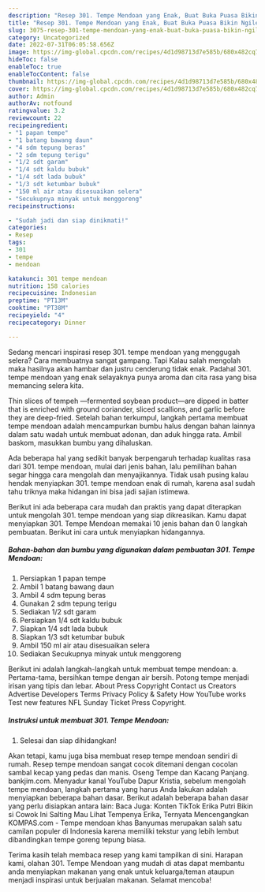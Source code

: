 ```yaml
---
description: "Resep 301. Tempe Mendoan yang Enak, Buat Buka Puasa Bikin Ngiler"
title: "Resep 301. Tempe Mendoan yang Enak, Buat Buka Puasa Bikin Ngiler"
slug: 3075-resep-301-tempe-mendoan-yang-enak-buat-buka-puasa-bikin-ngiler
category: Uncategorized
date: 2022-07-31T06:05:58.656Z
image: https://img-global.cpcdn.com/recipes/4d1d98713d7e585b/680x482cq70/301-tempe-mendoan-foto-resep-utama.jpg
hideToc: false
enableToc: true
enableTocContent: false
thumbnail: https://img-global.cpcdn.com/recipes/4d1d98713d7e585b/680x482cq70/301-tempe-mendoan-foto-resep-utama.jpg
cover: https://img-global.cpcdn.com/recipes/4d1d98713d7e585b/680x482cq70/301-tempe-mendoan-foto-resep-utama.jpg
author: Admin
authorAv: notfound
ratingvalue: 3.2
reviewcount: 22
recipeingredient:
- "1 papan tempe"
- "1 batang bawang daun"
- "4 sdm tepung beras"
- "2 sdm tepung terigu"
- "1/2 sdt garam"
- "1/4 sdt kaldu bubuk"
- "1/4 sdt lada bubuk"
- "1/3 sdt ketumbar bubuk"
- "150 ml air atau disesuaikan selera"
- "Secukupnya minyak untuk menggoreng"
recipeinstructions:

- "Sudah jadi dan siap dinikmati!"
categories:
- Resep
tags:
- 301
- tempe
- mendoan

katakunci: 301 tempe mendoan 
nutrition: 158 calories
recipecuisine: Indonesian
preptime: "PT13M"
cooktime: "PT38M"
recipeyield: "4"
recipecategory: Dinner

---
```



Sedang mencari inspirasi resep 301. tempe mendoan yang menggugah selera? Cara membuatnya sangat gampang. Tapi Kalau salah mengolah maka hasilnya akan hambar dan justru cenderung tidak enak. Padahal 301. tempe mendoan yang enak selayaknya punya aroma dan cita rasa yang bisa memancing selera kita.


Thin slices of tempeh —fermented soybean product—are dipped in batter that is enriched with ground coriander, sliced scallions, and garlic before they are deep-fried. Setelah bahan terkumpul, langkah pertama membuat tempe mendoan adalah mencampurkan bumbu halus dengan bahan lainnya dalam satu wadah untuk membuat adonan, dan aduk hingga rata. Ambil baskom, masukkan bumbu yang dihaluskan.

Ada beberapa hal yang sedikit banyak berpengaruh terhadap kualitas rasa dari 301. tempe mendoan, mulai dari jenis bahan, lalu pemilihan bahan segar hingga cara mengolah dan menyajikannya. Tidak usah pusing kalau hendak menyiapkan 301. tempe mendoan enak di rumah, karena asal sudah tahu triknya maka hidangan ini bisa jadi sajian istimewa.


Berikut ini ada beberapa cara mudah dan praktis yang dapat diterapkan untuk mengolah 301. tempe mendoan yang siap dikreasikan. Kamu dapat menyiapkan 301. Tempe Mendoan memakai 10 jenis bahan dan 0 langkah pembuatan. Berikut ini cara untuk menyiapkan hidangannya.

<!--inarticleads1-->

##### Bahan-bahan dan bumbu yang digunakan dalam pembuatan 301. Tempe Mendoan:

1. Persiapkan 1 papan tempe
1. Ambil 1 batang bawang daun
1. Ambil 4 sdm tepung beras
1. Gunakan 2 sdm tepung terigu
1. Sediakan 1/2 sdt garam
1. Persiapkan 1/4 sdt kaldu bubuk
1. Siapkan 1/4 sdt lada bubuk
1. Siapkan 1/3 sdt ketumbar bubuk
1. Ambil 150 ml air atau disesuaikan selera
1. Sediakan Secukupnya minyak untuk menggoreng


Berikut ini adalah langkah-langkah untuk membuat tempe mendoan: a. Pertama-tama, bersihkan tempe dengan air bersih. Potong tempe menjadi irisan yang tipis dan lebar. About Press Copyright Contact us Creators Advertise Developers Terms Privacy Policy &amp; Safety How YouTube works Test new features NFL Sunday Ticket Press Copyright. 

<!--inarticleads2-->

##### Instruksi untuk membuat 301. Tempe Mendoan:


1. Selesai dan siap dihidangkan!

Akan tetapi, kamu juga bisa membuat resep tempe mendoan sendiri di rumah. Resep tempe mendoan sangat cocok ditemani dengan cocolan sambal kecap yang pedas dan manis. Oseng Tempe dan Kacang Panjang. bankjim.com. Menyadur kanal YouTube Dapur Kristia, sebelum mengolah tempe mendoan, langkah pertama yang harus Anda lakukan adalah menyiapkan beberapa bahan dasar. Berikut adalah beberapa bahan dasar yang perlu disiapkan antara lain: Baca Juga: Konten TikTok Erika Putri Bikin si Cowok Ini Salting Mau Lihat Tempenya Erika, Ternyata Mencengangkan KOMPAS.com - Tempe mendoan khas Banyumas merupakan salah satu camilan populer di Indonesia karena memiliki tekstur yang lebih lembut dibandingkan tempe goreng tepung biasa. 

Terima kasih telah membaca resep yang kami tampilkan di sini. Harapan kami, olahan 301. Tempe Mendoan yang mudah di atas dapat membantu anda menyiapkan makanan yang enak untuk keluarga/teman ataupun menjadi inspirasi untuk berjualan makanan. Selamat mencoba!
